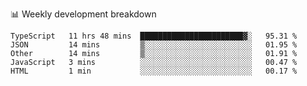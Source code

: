 📊 Weekly development breakdown
<!--START_SECTION:waka-->
```text
TypeScript   11 hrs 48 mins  ███████████████████████▓░   95.31 % 
JSON         14 mins         ▒░░░░░░░░░░░░░░░░░░░░░░░░   01.95 % 
Other        14 mins         ▒░░░░░░░░░░░░░░░░░░░░░░░░   01.91 % 
JavaScript   3 mins          ░░░░░░░░░░░░░░░░░░░░░░░░░   00.47 % 
HTML         1 min           ░░░░░░░░░░░░░░░░░░░░░░░░░   00.17 % 
```
<!--END_SECTION:waka-->
